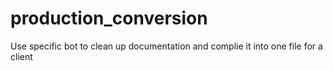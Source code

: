 # production_conversion
 Use specific bot to clean up documentation and complie it into one file for a client
